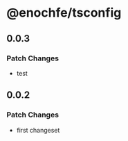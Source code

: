 # @enochfe/tsconfig

## 0.0.3

### Patch Changes

- test

## 0.0.2

### Patch Changes

- first changeset
